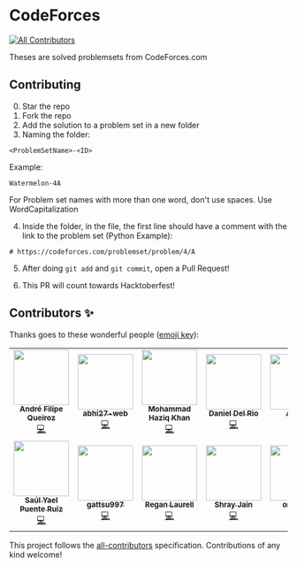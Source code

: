 # CodeForces
<!-- ALL-CONTRIBUTORS-BADGE:START - Do not remove or modify this section -->
[![All Contributors](https://img.shields.io/badge/all_contributors-13-orange.svg?style=flat-square)](#contributors-)
<!-- ALL-CONTRIBUTORS-BADGE:END -->

Theses are solved problemsets from CodeForces.com

## Contributing
0. Star the repo
1. Fork the repo
2. Add the solution to a problem set in a new folder
3. Naming the folder:

```
<ProblemSetName>-<ID>
```
Example:
```
Watermelon-4A
```
For Problem set names with more than one word, don't use spaces. Use WordCapitalization

4. Inside the folder, in the file, the first line should have a comment with the link to the problem set (Python Example):
```
# https://codeforces.com/problemset/problem/4/A
```

5. After doing `git add` and `git commit`, open a Pull Request!

6. This PR will count towards Hacktoberfest!

## Contributors ✨

Thanks goes to these wonderful people ([emoji key](https://allcontributors.org/docs/en/emoji-key)):

<!-- ALL-CONTRIBUTORS-LIST:START - Do not remove or modify this section -->
<!-- prettier-ignore-start -->
<!-- markdownlint-disable -->
<table>
  <tr>
    <td align="center"><a href="https://github.com/andrefqms"><img src="https://avatars.githubusercontent.com/u/29777756?v=4?s=100" width="100px;" alt=""/><br /><sub><b>André Filipe Queiroz</b></sub></a><br /><a href="https://github.com/virejdasani/Hacktoberfest-CodeForces-Solutions/commits?author=andrefqms" title="Code">💻</a></td>
    <td align="center"><a href="https://github.com/abhi27-web"><img src="https://avatars.githubusercontent.com/u/57997268?v=4?s=100" width="100px;" alt=""/><br /><sub><b>abhi27-web</b></sub></a><br /><a href="https://github.com/virejdasani/Hacktoberfest-CodeForces-Solutions/commits?author=abhi27-web" title="Code">💻</a></td>
    <td align="center"><a href="https://github.com/haaaziq"><img src="https://avatars.githubusercontent.com/u/59704449?v=4?s=100" width="100px;" alt=""/><br /><sub><b>Mohammad Haziq Khan</b></sub></a><br /><a href="https://github.com/virejdasani/Hacktoberfest-CodeForces-Solutions/commits?author=haaaziq" title="Code">💻</a></td>
    <td align="center"><a href="https://danieldelrio.webflow.io/"><img src="https://avatars.githubusercontent.com/u/35568696?v=4?s=100" width="100px;" alt=""/><br /><sub><b>Daniel Del Rio</b></sub></a><br /><a href="https://github.com/virejdasani/Hacktoberfest-CodeForces-Solutions/commits?author=daniddelrio" title="Code">💻</a></td>
    <td align="center"><a href="https://github.com/YusiferZendric"><img src="https://avatars.githubusercontent.com/u/71001844?v=4?s=100" width="100px;" alt=""/><br /><sub><b>Aditya</b></sub></a><br /><a href="https://github.com/virejdasani/Hacktoberfest-CodeForces-Solutions/commits?author=YusiferZendric" title="Code">💻</a></td>
    <td align="center"><a href="https://github.com/KIRTIKUMARKK21"><img src="https://avatars.githubusercontent.com/u/75535691?v=4?s=100" width="100px;" alt=""/><br /><sub><b>kirti_kumar</b></sub></a><br /><a href="https://github.com/virejdasani/Hacktoberfest-CodeForces-Solutions/commits?author=KIRTIKUMARKK21" title="Code">💻</a></td>
    <td align="center"><a href="https://github.com/nurhusni"><img src="https://avatars.githubusercontent.com/u/22239139?v=4?s=100" width="100px;" alt=""/><br /><sub><b>Panji Ahmad Nurhusni</b></sub></a><br /><a href="https://github.com/virejdasani/Hacktoberfest-CodeForces-Solutions/commits?author=nurhusni" title="Code">💻</a></td>
  </tr>
  <tr>
    <td align="center"><a href="https://github.com/SaulPuente"><img src="https://avatars.githubusercontent.com/u/71954593?v=4?s=100" width="100px;" alt=""/><br /><sub><b>Saúl Yael Puente Ruiz</b></sub></a><br /><a href="https://github.com/virejdasani/Hacktoberfest-CodeForces-Solutions/commits?author=SaulPuente" title="Code">💻</a></td>
    <td align="center"><a href="https://github.com/gattsu997"><img src="https://avatars.githubusercontent.com/u/76897671?v=4?s=100" width="100px;" alt=""/><br /><sub><b>gattsu997</b></sub></a><br /><a href="https://github.com/virejdasani/Hacktoberfest-CodeForces-Solutions/commits?author=gattsu997" title="Code">💻</a></td>
    <td align="center"><a href="https://github.com/reganlaurell"><img src="https://avatars.githubusercontent.com/u/27863730?v=4?s=100" width="100px;" alt=""/><br /><sub><b>Regan Laurell</b></sub></a><br /><a href="https://github.com/virejdasani/Hacktoberfest-CodeForces-Solutions/commits?author=reganlaurell" title="Code">💻</a></td>
    <td align="center"><a href="https://github.com/shray-jayn"><img src="https://avatars.githubusercontent.com/u/76147471?v=4?s=100" width="100px;" alt=""/><br /><sub><b>Shray Jain</b></sub></a><br /><a href="https://github.com/virejdasani/Hacktoberfest-CodeForces-Solutions/commits?author=shray-jayn" title="Code">💻</a></td>
    <td align="center"><a href="https://github.com/omshaw"><img src="https://avatars.githubusercontent.com/u/62355886?v=4?s=100" width="100px;" alt=""/><br /><sub><b>omshaw</b></sub></a><br /><a href="https://github.com/virejdasani/Hacktoberfest-CodeForces-Solutions/commits?author=omshaw" title="Code">💻</a></td>
    <td align="center"><a href="https://github.com/vishal-kumar-saw"><img src="https://avatars.githubusercontent.com/u/81320382?v=4?s=100" width="100px;" alt=""/><br /><sub><b>vishal-kumar-saw</b></sub></a><br /><a href="https://github.com/virejdasani/Hacktoberfest-CodeForces-Solutions/commits?author=vishal-kumar-saw" title="Code">💻</a></td>
  </tr>
</table>

<!-- markdownlint-restore -->
<!-- prettier-ignore-end -->

<!-- ALL-CONTRIBUTORS-LIST:END -->

This project follows the [all-contributors](https://github.com/all-contributors/all-contributors) specification. Contributions of any kind welcome!
